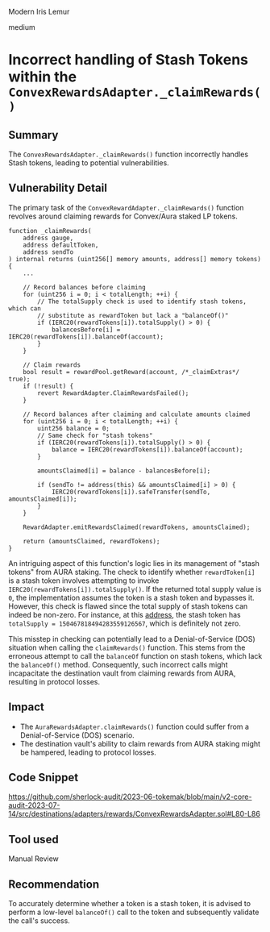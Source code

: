 Modern Iris Lemur

medium

# Incorrect handling of Stash Tokens within the `ConvexRewardsAdapter._claimRewards()`
## Summary
The `ConvexRewardsAdapter._claimRewards()` function incorrectly handles Stash tokens, leading to potential vulnerabilities.

## Vulnerability Detail
The primary task of the `ConvexRewardAdapter._claimRewards()` function revolves around claiming rewards for Convex/Aura staked LP tokens.

```solidity=
function _claimRewards(
    address gauge,
    address defaultToken,
    address sendTo
) internal returns (uint256[] memory amounts, address[] memory tokens) {
    ... 

    // Record balances before claiming
    for (uint256 i = 0; i < totalLength; ++i) {
        // The totalSupply check is used to identify stash tokens, which can
        // substitute as rewardToken but lack a "balanceOf()"
        if (IERC20(rewardTokens[i]).totalSupply() > 0) {
            balancesBefore[i] = IERC20(rewardTokens[i]).balanceOf(account);
        }
    }

    // Claim rewards
    bool result = rewardPool.getReward(account, /*_claimExtras*/ true);
    if (!result) {
        revert RewardAdapter.ClaimRewardsFailed();
    }

    // Record balances after claiming and calculate amounts claimed
    for (uint256 i = 0; i < totalLength; ++i) {
        uint256 balance = 0;
        // Same check for "stash tokens"
        if (IERC20(rewardTokens[i]).totalSupply() > 0) {
            balance = IERC20(rewardTokens[i]).balanceOf(account);
        }

        amountsClaimed[i] = balance - balancesBefore[i];

        if (sendTo != address(this) && amountsClaimed[i] > 0) {
            IERC20(rewardTokens[i]).safeTransfer(sendTo, amountsClaimed[i]);
        }
    }

    RewardAdapter.emitRewardsClaimed(rewardTokens, amountsClaimed);

    return (amountsClaimed, rewardTokens);
}
``` 

An intriguing aspect of this function's logic lies in its management of "stash tokens" from AURA staking. The check to identify whether `rewardToken[i]` is a stash token involves attempting to invoke `IERC20(rewardTokens[i]).totalSupply()`. If the returned total supply value is `0`, the implementation assumes the token is a stash token and bypasses it. However, this check is flawed since the total supply of stash tokens can indeed be non-zero. For instance, at this [address](https://etherscan.io/address/0x2f5c611420c8ba9e7ec5c63e219e3c08af42a926#readContract), the stash token has `totalSupply = 150467818494283559126567`, which is definitely not zero.

This misstep in checking can potentially lead to a Denial-of-Service (DOS) situation when calling the `claimRewards()` function. This stems from the erroneous attempt to call the `balanceOf` function on stash tokens, which lack the `balanceOf()` method. Consequently, such incorrect calls might incapacitate the destination vault from claiming rewards from AURA, resulting in protocol losses.

## Impact
* The `AuraRewardsAdapter.claimRewards()` function could suffer from a Denial-of-Service (DOS) scenario.
* The destination vault's ability to claim rewards from AURA staking might be hampered, leading to protocol losses.

## Code Snippet
https://github.com/sherlock-audit/2023-06-tokemak/blob/main/v2-core-audit-2023-07-14/src/destinations/adapters/rewards/ConvexRewardsAdapter.sol#L80-L86

## Tool used
Manual Review

## Recommendation
To accurately determine whether a token is a stash token, it is advised to perform a low-level `balanceOf()` call to the token and subsequently validate the call's success.